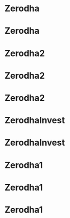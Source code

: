 # Zerodha
# Zerodha
# Zerodha2
# Zerodha2
# Zerodha2
# ZerodhaInvest
# ZerodhaInvest
# Zerodha1
# Zerodha1
# Zerodha1
